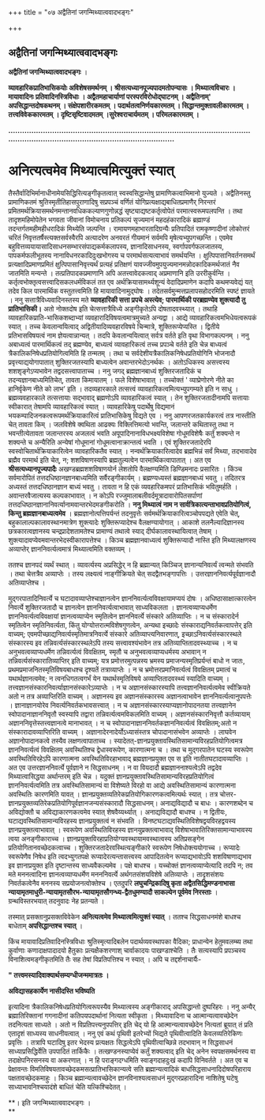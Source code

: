 +++
title = "०७ अद्वैतिनां जगन्मिथ्यात्ववादभङ्गः"

+++


## अद्वैतिनां जगन्मिथ्यात्ववादभङ्गः

**अद्वैतिनां जगन्मिथ्यात्ववादभङ्गः** ।

**व्यावहारिकप्रातिभासिकयोः अविशेषसमर्थनम् । श्रीसत्यध्यानपूज्यपादमतोपन्यासः । मिथ्यात्वविचारः । मायावादिनः प्रतिवादिनस्त्रिविधाः । अद्वैतमहाचार्याणां परस्परविरोधोद्घाटनम् । अद्वैतिनाम्' अपसिद्धान्तदोषकथनम् । संक्षेपशारीरकमतम् । पदार्थतत्वनिर्णयकारमतम् । सिद्धान्तमुक्तावलीकारमतम् । तत्त्वविवेककारमतम् । दृष्टिसृष्टिवादमतम् ।सुरेश्वराचार्यमतम् । परिमलकारमतम् ।**

**……………………………………………………………………………………………………………………………………………………………**

# अनित्यत्वमेव मिथ्यात्वमित्युक्तं स्यात्

तैस्तैर्वादिभिर्मानाधीनामेयसिद्धिरित्यङ्गीकृतत्वात् स्वस्वसिद्धान्तेषु प्रामाणिकत्वाभिमानो युज्यते । अद्वैतिनस्तु प्रामाणिकतमं श्रुतिस्मृतीतिहासपुराणादिषु सप्रपञ्चं वर्णितं योगिप्रत्यक्षाद्यबाधितप्रमाणैर् निरन्तरं प्रमितमर्थक्रियासमर्थनमन्तानवधिककल्याणगुणोन्नद्धं सृष्ट्याद्यष्टकर्तृत्वोपेतं परमात्स्वरूमपलपन्ति । तथा तादृशमहिमोपेतेन भगवता जीवानां विमोचनाय प्रतिकल्पं सृज्यमानं महदहंकारादिकं ब्रह्माण्डं तदन्तर्गतमहीमहीधरादिकं मिथ्येति जल्पन्ति । रामायणमहाभारतादिग्रन्यैः प्रतिपादितं रामकृष्णादीनां लोकोत्तरं चरितं निवृत्ततर्षैस्त्यक्तसर्वस्वैरपि अत्यादरेण अनवरतं गीयमानं सर्वमपि मृषेत्यभ्युपगच्छन्ति । एवमेव बहुवित्तव्ययायासादिसाधनसम्भारसंपाद्यकर्मकलापस्य, ज्ञानादिसाधनस्य, स्वर्गापवर्गफलजातस्य, पापकर्मफलीभूतस्य नानाविधनरकादिदुःखभोगस्य च परमार्थसत्यत्वाभावं समर्थयन्ति । क्षुत्पिपासानिवर्तनसमर्थं प्रत्यक्षादिप्रमाणप्रमितं क्षुत्पिपासानिवृत्त्यर्थं प्रत्यहं प्रतिक्षणं यावज्जीवमुपयुज्यमानमन्नोदकादिकमर्थजातं नैव जातमिति मन्यन्ते । तत्प्रतिपादकप्रमाणानि अपि अतत्त्वावेदकत्वाद् अप्रमाणानि इति उररीकुर्वन्ति । कर्तृत्वभोक्तृत्वसत्त्वादिसकलधर्मविकलं तत एव अर्थक्रियासामर्थ्यशून्यं वेदादिप्रमाणेन कदापि कथमप्यवेद्यं यत् तदेव किल पारमार्थिक वस्तुतत्त्वमिति हि मायावादिनामुद्घोषः । तदेतसर्वमुन्मत्तप्रलापसहोदरमिति स्पष्टं ज्ञायते । ननु सत्तात्रैविध्यवादिनस्तस्य मते **व्यावहारिकी सत्ता प्रपचे अस्त्येव; पारमार्थिकी परब्रह्मण्येव शुक्त्यादौ तु प्रातिभासिकी।** अतो नोक्तदोष इति चेत्सत्तात्रैविध्ये अङ्गीकृतेऽपि दोषतादवस्थ्यात् । तथाहि व्यावहारिकप्राति-भासिकशब्दाभ्यां व्यवहारादिविषयत्वमात्रमुच्यते अन्यद्वा । आद्ये व्यावहारिकत्वमभिधेयत्वरूपकं स्यात् । तच्च केवलान्वयित्वाद् अद्वितीयादिव्यवहारविषये चिन्मात्रे, शुक्तिरूप्येप्यस्ति । द्वितीये प्रतिभासविषयत्वं नाम ज्ञेयत्वान्नान्यत् । तदपि केवलान्वयित्वात् सर्वत्र वर्तते इति वृथा विभागकल्पनम् । ननु अबाध्यत्वं पारमार्थिकत्वं तद् ब्रह्मण्येव, बाध्यत्वं व्यावहारिकत्वं तच्च प्रपञ्चे वर्तते इति चेन्न बाध्यत्वं त्रैकालिकनिषेधप्रतियोगित्वमिति हि तन्मतम् । तथा च सर्वदेशीयत्रैकालिकनिषेधप्रतियोगिनि भोजनादौ प्रवृत्त्याद्ययोगापातात् शुक्तिरजतस्यापि बाध्यत्वेन अवान्तरभेदोऽनर्थकः । अतोऽधिकस्य असत्त्वस्य शशशृङ्गेऽप्यभावेन तद्वदसत्त्वापाताच्च । ननु जगद् ब्रह्मज्ञानबाध्यं शुक्तिरजतादिकं च तदन्यज्ञानबाध्यमितिचेत्, तावता किमायातम् । फले विशेषाभावात् । तच्चोक्तं ' व्याघ्रेणोरणे नीते का हानिर्वृकेण नीते को लाभ’ इति । तदव्यहारकाले तत्सत्त्वं व्यावहारिकत्वमित्यभ्युपगम्यते इति न साधु । ब्रह्मव्यवहारकाले तत्सत्तायाः सद्भावाद् ब्रह्मणोऽपि व्यावहारिकत्वं स्यात् । तेन शुक्तिरजतादीनामपि सत्तायाः स्वीकारात् तेषामपि व्यावहारिकत्वं स्यात् । व्यावहारिकेषु पदार्थेषु विद्यमानं भयकम्पादिजनकत्वरूपमर्थक्रियाकारित्वं प्रातिभासिकेषु विद्यते एव । ननु आपणरजतकार्यकरत्वं तत्र नास्तीति चेत् तावता किम् । जलविशेषे क्वथिता आढक्यः विक्लित्तिमत्यो भवन्ति, जलान्तरे कथितास्तु तथा न भवन्तीत्येतावता जलान्तरस्य अजलत्वं भवति अपूपादिनानाविधभक्ष्यविशेषा गोधूमविशेषैः कर्तुं शक्यन्ते न शक्यन्ते च अन्यैरिति अन्येषां गोधूमानां गोधूमत्वानाक्रान्तत्वं भवति । एवं शुक्तिरजतादेरपि स्वस्वोचितार्थक्रियाकारित्वेन व्यावहारिकतैव स्यात् । नन्वर्थक्रियाकारित्वादेव ब्रह्मभिन्नं सर्वं मिथ्या, तदभावादेव ब्रह्मैव परमार्थ इति चेत्, न; शशविषाणस्यापि ब्रह्मतुल्यत्वेन पारमार्थिकत्वापातात् । अत एव **श्रीसत्यध्यानपूज्यपादैः** अखण्डब्रह्मशशविषाणयोर्न लेशतोपि वैलक्षण्यमिति डिण्डिमनादः प्रसारितः । किंञ्च सर्वमारोपितं तत्तदधिष्ठानज्ञानबाध्यमिति सर्वैरङ्गीकार्यम् । ब्रह्मण्यध्यस्तं ब्रह्मज्ञानबाध्यं भवतु । तदितरत्र अध्यस्तं तत्तदधिष्ठानज्ञान बाध्यं भवतु । तावता न हि एकं व्यवहारिकमपरं प्रातिभासिकं भवितुमर्हति । अवान्तरवैजात्यस्य कल्पकाभावात् । न कोऽपि रज्जुमालाबलीवर्दमूत्रादावारोपितसर्पाणां तत्तदधिष्ठानज्ञानानिवर्त्यानामवान्तरभेदमङगीकरोति । **ननु मिथ्यात्वं नाम न सार्वत्रिकात्यन्ताभावप्रतियोगित्वं, किन्तु ब्रह्मज्ञानबाध्यत्वमेव** । ब्रह्मज्ञानोत्पत्तिपर्यन्तं तदनुवृत्तेः सर्वमर्थक्रियाकारित्वञ्चोपपद्यते एवेति चेत्, बहुकालाल्पकालावस्थानमात्रेण शुक्त्यादेः शुक्तिरूप्यादेश्च वैलक्षण्यायोगात् । आकाशे तलनैल्यादिज्ञानस्य छत्रकारत्वज्ञानस्य चन्द्रप्रादेशतामतेश्च प्रामाण्यं तथात्वे स्याद् दीर्घकालावस्थायित्वात् तेषाम् । शुक्त्यादावप्येवमवान्तरभेदस्वीकारापत्तेश्च । किञ्च ब्रह्मज्ञानवाध्यत्वं शुक्तिरूप्यादौ नास्ति इति मिथ्यालक्षणस्य अव्याप्तेर् ज्ञाननिवर्त्यत्वमात्रं मिथ्यात्वमिति वक्तव्यम् ।

ततश्च ज्ञानपदं व्यर्थं स्थात् । व्यावर्त्यस्य अप्रसिद्धेर् न हि ब्रह्मान्यत् किञ्चिज् ज्ञानान्यनिवर्त्यं त्वन्मते संभवति । तथा चेत्तत्रैव अव्याप्तेः । तस्य लक्ष्यत्वं नाङ्गीक्रियते चेत् सदद्वैतभङ्गापत्तिः । उत्तरज्ञाननिवर्त्यपूर्वज्ञानादौ अतिव्याप्तेश्च ।

मुद्गरपातादिनिवर्त्ये च घटादावव्याप्तेश्चाज्ञानत्वेन ज्ञाननिवर्त्यत्वविवक्षायामप्ययं दोषः । अधिष्ठासाक्षात्कारत्वेन निवर्त्ये शुक्तिरजतादौ च ज्ञानत्वेन ज्ञाननिवर्त्यत्वाभावात् साध्यविकलता । ज्ञानत्वव्याप्यधर्मेण ज्ञाननिवर्त्यत्वविवक्षायां ज्ञानत्वव्याप्येन स्मृतित्वेन ज्ञाननिवर्त्ये संस्कारे अतिव्याप्तिः । न च संस्कारादेर्न स्मृतित्वेन स्मृतिनिवर्त्यता, किंतु योग्योत्तरात्मविशेषगुणत्वेन, अन्यथा इच्छादेः संस्काराद्यनिवर्तकत्वापत्तेर् इति वाच्यम्; एवमपीच्छाद्यनिवर्त्यस्मृतिमात्रनिवर्त्ये संस्कारे अतिव्याप्त्यनिवारणात्, इच्छाऽनिवर्त्यसंस्कारस्थले संस्कारस्य इव तन्निवर्त्यसंस्कारस्थलेऽपि तस्य सत्त्वावश्यंभावेन तत्र अतिव्याप्तितादवस्थ्याच्च । न च अनुभवत्वव्याप्यधर्मेण तन्निवर्त्यत्वं विवक्षितम्, स्मृतौ च अनुभवत्वव्याप्यधर्मस्य अभावान् न तन्निवर्त्यसंस्कारातिव्याप्तिर् इति वाच्यम्; यत्र प्रमोत्तरमुत्पन्नस्य भ्रमस्य प्रमाजन्यस्मृतिप्रर्यन्तं बाधो न जातः, प्रथमप्रमाजनितस्मृतिविषयबाधश्च दृश्यतें तत्राव्याप्तेः । न च भ्रमोत्तरप्रमानिवर्त्यत्वं विवक्षितम् प्रमात्वं च यथार्थज्ञानत्वमेव; न त्वनधिगतत्वगर्भं येन यथार्थस्मृतिविषये अव्याप्तितादवस्थ्यं स्यादिति वाच्यम् । तत्त्वज्ञानसंस्कारनिवर्त्याज्ञानसंस्कारेऽव्याप्तेः । न च अज्ञानसंस्कारस्यापि तत्त्वज्ञाननिवर्त्यत्वमेव स्वीक्रियते अतो न तत्र अव्याप्तिरिति वाच्यम् । अज्ञानस्य इव अज्ञानसंस्कारस्य अज्ञानत्वाभावेन ज्ञाननिवर्त्यत्वानुपपत्तेः । ज्ञानाज्ञानयोरेव निवर्त्यनिवर्तकभावसत्त्वात् । न च अज्ञानसंस्कारस्याप्यज्ञानोपादनतया तत्त्वज्ञानेन स्वोपादानाज्ञाननिवृतौ स्वस्यापि तद्वारा तन्निवर्त्यत्वमविकलमिति वाच्यम् । अज्ञानसंस्कारनिवृत्तौ कर्तव्यायाम् अज्ञाननिवृत्तेस्तत्त्वज्ञानत्वे मानाभावत् । न च स्वोपादानाज्ञाननिवर्तकज्ञाननिवर्त्यत्वं विवक्षितम्;अतो न संस्कारादावव्याप्तिरिति वाच्यम् । अज्ञानादेरनादेर्योऽध्यासंस्तत्र चोपादानासंभवेन अव्याप्तेः । लाघवेन अज्ञानोपादानकत्वे तस्यैव लक्षणत्वापाताच्च । स्यादेतत्-ज्ञानप्रयुक्तावस्थितिसामान्यविरहप्रतियोगित्वमत्र ज्ञाननिवर्त्यत्वं विवक्षितम् अवस्थितिश्च द्वेधास्वरूपेण, कारणात्मना च । तथा च मुद्गरपातेन घटस्य स्वरूपेण अवस्थितिविरहेऽपि कारणात्मना अवस्थितिविरहाभावाद् ब्रह्मज्ञानप्रयुक्त एव स इति नातीतघटादावव्याप्तिः । अत एव उत्तरज्ञाननिवर्त्ये पूर्वज्ञाने न सिद्धसाधनम् । न वा वियदादौ ब्रह्मज्ञाननाश्यत्वेऽपि तद्वदेव मिथ्यात्वासिद्धया अर्थान्तरम् इति चेन्न । यदुक्तं ज्ञानप्रयुक्तावस्थितिसामान्यविरहप्रतियोगित्वं ज्ञाननिवर्त्यत्वमिति तत्र अवस्थितिसामान्यं वा विशेष्यते विरहो वा आद्ये अवस्थितिसामान्यं कारणात्मना अवस्थितिः कारणमिति यावत् । ज्ञानप्रयुक्तव्यतिरेकप्रतियोगिकारणकत्वमित्यर्थः स्यात् । तत्र चोत्तर-ज्ञानप्रयुक्तव्यतिरेकप्रतियोगिपूर्वज्ञानजन्यसंस्कारादौ सिद्धसाधनम्। अनाद्यविद्यादौ च बाधः । कारणशब्देन च अविद्योक्तौ च अविद्याकारणकत्वमेव स्यात् शेषवैय्यर्थ्यात् । अनाद्यविद्यादौ बाधश्च । न द्वितीयः, घटाद्यवस्थितिसामान्यविरहस्य ज्ञानप्रयुक्तत्वं न संभवति । विनष्टघटाद्यवस्थितिविशेषद्वयविरहद्वयस्य ज्ञानप्रयुक्तत्वाभावात् । स्वरूपेण अवस्थितिविरहस्य ज्ञानयुप्रक्तत्वाभावाद् विशेषाभावातिरिक्तसामान्याभावस्य त्वया अनङ्गीकाराच्च । ज्ञानप्रयुक्तविरहाप्रतियोग्यवस्थायामवस्थात्वस्य अतिप्रसङ्गेन प्रतियोगितानवच्छेदकत्वाच्च । शुक्तिरजतादेरवस्थित्यङ्गीकारे स्वरूपेण निषेधोक्त्ययोगाच्च । रूप्यादेः स्वरूपेणैव निषेध इति त्वदभ्युगतपक्षे रूप्यादेरत्यन्तासत्त्वस्य आपादितत्वेन रूप्याद्यभावोऽपि शशविषाणाद्यभाव इव ज्ञानाप्रयुक्त इति दृष्टान्तस्य साध्यवैकल्यमेव । पक्षे बाधश्च । यच्चोक्तं ज्ञानत्वव्याप्येत्यादि तदपि न; तव मते मननत्वादिना ज्ञानत्वव्याप्यधर्मेण मनननिवर्त्ये अर्थगतसंशयविशेषे अतिव्याप्तेः । तादृशसंशयः निवर्तकत्वेनैव मननस्य सप्रयोजनत्वोक्तेश्च । एतदुपरि **लघुचन्द्रिकादिषु कृता अद्वैतसिद्धिमण्डनाभासा न्यायामृतमाधुरी-न्यायामृतसौरभ-न्यायामृतसौगन्ध्य-द्वैतधुमण्यादौ साकल्येन पूर्वमेव निरस्ताः** । ग्रन्थविस्तरभयात् तदनुवादः नेह प्रतन्यते ।

तस्मात् प्रसक्तानुप्रसक्तविवेकेन **अनित्यत्वमेव मिथ्यात्वमित्युक्तं स्यात्** । ततश्च सिद्धसाधनमंशे बाधश्च बाधेताम् **अपसिद्धान्तश्च स्यात्** ।

किंच मायावादिप्रतिवादिनस्त्रिविधाः श्रुतिस्मृत्यादिबलेन पदार्थव्यवस्थापका वैदिका; प्राधान्येन हेतुमवलम्ब्य तथा कुर्वाणाः कणादाक्षपादादयो हैतुकाः प्रत्यक्षैकशरणाश् चार्वाकादयः पाखण्डाश्चेति । तैः सत्यस्यापि प्रपञ्चस्य विनाशित्वमङ्गीकृतमिति तैः सह तेषां विप्रतिपत्तिश्च न स्यात् । अपि च तद्दर्शनाचार्यैः-

**" तत्त्वमस्यादिवाक्यार्थसम्यग्धीजन्ममात्रतः ।**

**अविद्यासहकार्येण नासीदस्ति भविष्यति**

इत्यादिना त्रैकालिकनिषेधप्रतियोगित्वरूपस्यैव मिथ्यात्वस्य अङ्गीकाराद् अपसिद्धान्तो दुष्परिहरः । ननु अन्यैर् ब्रह्मातिरिक्तानां गगनादीनां कतिपयपदार्थानां नित्यता स्वीकृता । मिथ्यावादिना च आत्मान्यत्वावच्छेदेन तदनित्यता साध्यते । अतो न विप्रतिपत्त्यनुपपत्तिर् इति चेद् यो हि आत्मान्यत्वावच्छेदेन नित्यतां ब्रूयात् तं प्रति एतादृशं साध्यस्य साधनीयत्वात् । ननु एवं कथं पृथिवी इतरेभ्यों भिद्यते पृथिवीत्वादिति केवलव्यतिरेकिणः प्रवृत्तिः । तत्रापि घटादिषु इतर भेदस्य प्रत्यक्षतः सिद्धत्वेऽपि पृथिवीत्वाच्छिन्ने तदभावान् न सिद्धसाधनं साध्याप्रसिद्धिर्वेति उपपादितं तार्किकैः । तत्खण्डनस्याप्येवं कर्तुं शक्यत्वाद् इति चेद् अनेन स्वपक्षसमर्थनस्य वा तदाक्षेपनिरसनस्य वा अकरणात् । न हि पराङ्गदग्धमिति स्वाङ्गदाहदुःखं कदापि विनिवर्तते । अत एव च प्रेक्षावन्तः विमतिविषयतावच्छेदकमसत्प्रातिभासिकान्यत्वे सति ब्रह्मान्यत्वादिकं बाधसिद्धसाधनादिदोषपरिहाराय पक्षतावच्छेदकमाहुः । किञ्च ब्रह्मान्यत्वावच्छेदेन ज्ञानविनाश्यत्वसाधनं मुद्गरप्रहारादिना नाशितेषु घटेषु साध्याभावनिश्चयादंशे बाधितं चेति यत्किश्चिदेतत् ।

**। इति जगन्मिथ्यात्ववादभङ्गः ।  
**


